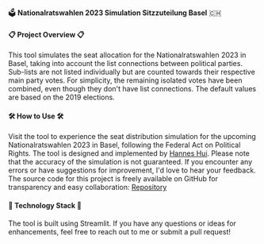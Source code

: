 🗳️ **Nationalratswahlen 2023 Simulation Sitzzuteilung Basel** 🇨🇭

#### 📋 Project Overview 📋

This tool simulates the seat allocation for the Nationalratswahlen 2023 in Basel, taking into account the list connections between political parties. Sub-lists are not listed individually but are counted towards their respective main party votes. For simplicity, the remaining isolated votes have been combined, even though they don't have list connections. The default values are based on the 2019 elections.

#### 🛠️ How to Use 🛠️

Visit the tool to experience the seat distribution simulation for the upcoming Nationalratswahlen 2023 in Basel, following the Federal Act on Political Rights. The tool is designed and implemented by [Hannes Hui](https://hanneshui.ch). Please note that the accuracy of the simulation is not guaranteed. If you encounter any errors or have suggestions for improvement, I'd love to hear your feedback. The source code for this project is freely available on GitHub for transparency and easy collaboration: [Repository](https://github.com/hanneshui/Wahlen2023)

#### 🧰 Technology Stack 🧰

The tool is built using Streamlit. If you have any questions or ideas for enhancements, feel free to reach out to me or submit a pull request!
